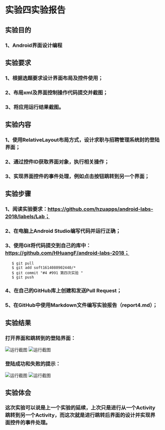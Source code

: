 # 实验四实验报告

## 实验目的

### 1、Android界面设计编程

## 实验要求

### 1、根据选题要求设计界面布局及控件使用；

### 2、布局xml及界面控制操作代码提交并截图；

### 3、将应用运行结果截图。

## 实验内容

### 1、使用RelativeLayout布局方式，设计求职与招聘管理系统封的登陆界面；

### 2、通过控件ID获取界面对象，执行相关操作；

### 3、实现界面控件的事件处理，例如点击按钮跳转到另一个界面；

## 实验步骤

### 1、阅读实验要求：https://github.com/hzuapps/android-labs-2018/labels/Lab；

### 2、在电脑上Android Studio编写代码并运行正确；

### 3、使用Git将代码提交到自己的库中：https://github.com/HHuangF/android-labs-2018；
       $ git pull
       $ git add soft1614080902440/*  
       $ git commit "#4 #991 第四次实验 "
       $ git push
### 4、在自己的GitHub库上创建和发送Pull Request；
       
### 5、在GitHub中使用Markdown文件编写实验报告（report4.md）；

## 实验结果

### 打开界面和跳转到的登陆界面：

![运行截图](https://github.com/HHuangF/android-labs-2018/blob/master/soft1614080902440/Fourth/Soft1614080902440p1.png)
![运行截图](https://github.com/HHuangF/android-labs-2018/blob/master/soft1614080902440/Fourth/Soft1614080902440p2.png)

### 登陆成功和失败的提示：

![运行截图](https://github.com/HHuangF/android-labs-2018/blob/master/soft1614080902440/Fourth/Soft1614080902440p3.png)
![运行截图](https://github.com/HHuangF/android-labs-2018/blob/master/soft1614080902440/Fourth/Soft1614080902440p4.png)

## 实验体会

### 这次实验可以说是上一个实验的延续，上次只是进行从一个Activity跳转到另一个Activity，而这次就是进行跳转后界面的设计并实现界面控件的事件处理。
